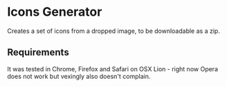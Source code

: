 # Icons Generator

Creates a set of icons from a dropped image, to be downloadable as a zip.

## Requirements

It was tested in Chrome, Firefox and Safari on OSX Lion - right now Opera does not work but vexingly also doesn't complain. 
